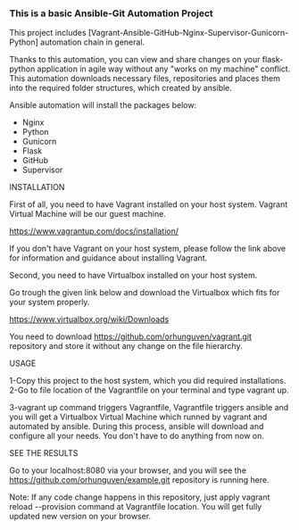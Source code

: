 <h3>This is a basic Ansible-Git Automation Project</h3>
This project includes [Vagrant-Ansible-GitHub-Nginx-Supervisor-Gunicorn-Python] automation chain in general.

Thanks to this automation, you can view and share changes on your flask-python application in agile way without any "works on my machine" conflict.
This automation downloads necessary files, repositories and places them into the required folder structures, which created by ansible.

Ansible automation will install the packages below:

- Nginx
- Python
- Gunicorn
- Flask
- GitHub
- Supervisor

INSTALLATION

First of all, you need to have Vagrant installed on your host system. Vagrant Virtual Machine will be our guest machine.

https://www.vagrantup.com/docs/installation/

If you don't have Vagrant on your host system, please follow the link above for information and guidance about installing Vagrant.

Second, you need to have Virtualbox installed on your host system.

Go trough the given link below and download the Virtualbox which fits for your system properly.

https://www.virtualbox.org/wiki/Downloads

You need to download https://github.com/orhunguven/vagrant.git repository and store it without any change on the file hierarchy.

USAGE

1-Copy this project to the host system, which you did required installations.
2-Go to file location of the Vagrantfile on your terminal and type vagrant up.

3-vagrant up command triggers Vagrantfile, Vagrantfile triggers ansible and you will get a Virtualbox Virtual Machine which runned by vagrant and automated by ansible.
During this process, ansible will download and configure all your needs. You don't have to do anything from now on.

SEE THE RESULTS

Go to your localhost:8080 via your browser, and you will see the https://github.com/orhunguven/example.git repository is running here.

Note: If any code change happens in this repository, just apply vagrant reload --provision command at Vagrantfile location. You will get fully updated new version on your browser.
